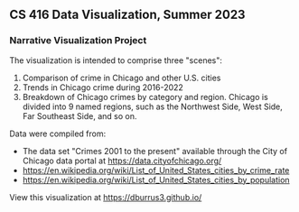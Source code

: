 ## CS 416 Data Visualization, Summer 2023
### Narrative Visualization Project

The visualization is intended to comprise three "scenes":
1. Comparison of crime in Chicago and other U.S. cities
2. Trends in Chicago crime during 2016-2022
3. Breakdown of Chicago crimes by category and region. Chicago is divided into 9 named regions, such as the Northwest Side, West Side, Far Southeast Side, and so on.

Data were compiled from:  
- The data set "Crimes 2001 to the present" available through the City of Chicago data portal at https://data.cityofchicago.org/
- https://en.wikipedia.org/wiki/List_of_United_States_cities_by_crime_rate
- https://en.wikipedia.org/wiki/List_of_United_States_cities_by_population

View this visualization at https://dburrus3.github.io/
